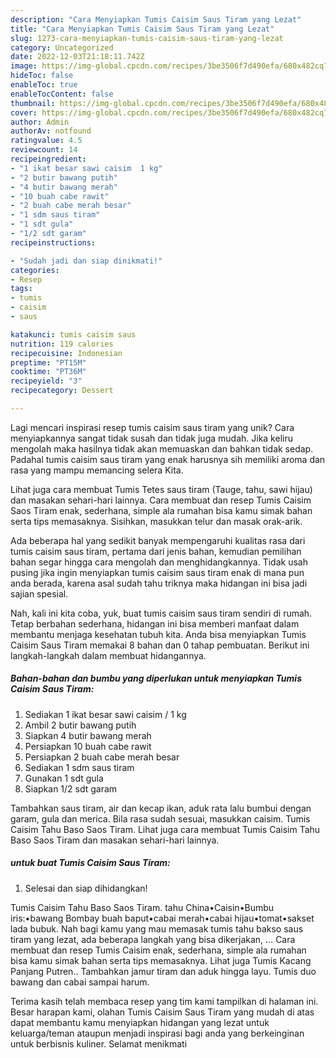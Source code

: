 ```yaml
---
description: "Cara Menyiapkan Tumis Caisim Saus Tiram yang Lezat"
title: "Cara Menyiapkan Tumis Caisim Saus Tiram yang Lezat"
slug: 1273-cara-menyiapkan-tumis-caisim-saus-tiram-yang-lezat
category: Uncategorized
date: 2022-12-03T21:18:11.742Z
image: https://img-global.cpcdn.com/recipes/3be3506f7d490efa/680x482cq70/tumis-caisim-saus-tiram-foto-resep-utama.jpg
hideToc: false
enableToc: true
enableTocContent: false
thumbnail: https://img-global.cpcdn.com/recipes/3be3506f7d490efa/680x482cq70/tumis-caisim-saus-tiram-foto-resep-utama.jpg
cover: https://img-global.cpcdn.com/recipes/3be3506f7d490efa/680x482cq70/tumis-caisim-saus-tiram-foto-resep-utama.jpg
author: Admin
authorAv: notfound
ratingvalue: 4.5
reviewcount: 14
recipeingredient:
- "1 ikat besar sawi caisim  1 kg"
- "2 butir bawang putih"
- "4 butir bawang merah"
- "10 buah cabe rawit"
- "2 buah cabe merah besar"
- "1 sdm saus tiram"
- "1 sdt gula"
- "1/2 sdt garam"
recipeinstructions:

- "Sudah jadi dan siap dinikmati!"
categories:
- Resep
tags:
- tumis
- caisim
- saus

katakunci: tumis caisim saus 
nutrition: 119 calories
recipecuisine: Indonesian
preptime: "PT15M"
cooktime: "PT36M"
recipeyield: "3"
recipecategory: Dessert

---
```





Lagi mencari inspirasi resep tumis caisim saus tiram yang unik? Cara menyiapkannya sangat tidak susah dan tidak juga mudah. Jika keliru mengolah maka hasilnya tidak akan memuaskan dan bahkan tidak sedap. Padahal tumis caisim saus tiram yang enak harusnya sih memiliki aroma dan rasa yang mampu memancing selera Kita.





Lihat juga cara membuat Tumis Tetes saus tiram (Tauge, tahu, sawi hijau) dan masakan sehari-hari lainnya. Cara membuat dan resep Tumis Caisim Saos Tiram enak, sederhana, simple ala rumahan bisa kamu simak bahan serta tips memasaknya. Sisihkan, masukkan telur dan masak orak-arik.

Ada beberapa hal yang sedikit banyak mempengaruhi kualitas rasa dari tumis caisim saus tiram, pertama dari jenis bahan, kemudian pemilihan bahan segar hingga cara mengolah dan menghidangkannya. Tidak usah pusing jika ingin menyiapkan tumis caisim saus tiram enak di mana pun anda berada, karena asal sudah tahu triknya maka hidangan ini bisa jadi sajian spesial.






Nah, kali ini kita coba, yuk, buat tumis caisim saus tiram sendiri di rumah. Tetap berbahan sederhana, hidangan ini bisa memberi manfaat dalam membantu menjaga kesehatan tubuh kita. Anda bisa menyiapkan Tumis Caisim Saus Tiram memakai 8 bahan dan 0 tahap pembuatan. Berikut ini langkah-langkah dalam membuat hidangannya.

<!--inarticleads1-->

##### Bahan-bahan dan bumbu yang diperlukan untuk menyiapkan Tumis Caisim Saus Tiram:

1. Sediakan 1 ikat besar sawi caisim / 1 kg
1. Ambil 2 butir bawang putih
1. Siapkan 4 butir bawang merah
1. Persiapkan 10 buah cabe rawit
1. Persiapkan 2 buah cabe merah besar
1. Sediakan 1 sdm saus tiram
1. Gunakan 1 sdt gula
1. Siapkan 1/2 sdt garam


Tambahkan saus tiram, air dan kecap ikan, aduk rata lalu bumbui dengan garam, gula dan merica. Bila rasa sudah sesuai, masukkan caisim. Tumis Caisim Tahu Baso Saos Tiram. Lihat juga cara membuat Tumis Caisim Tahu Baso Saos Tiram dan masakan sehari-hari lainnya. 

<!--inarticleads2-->

#####  untuk buat Tumis Caisim Saus Tiram:


1. Selesai dan siap dihidangkan!

Tumis Caisim Tahu Baso Saos Tiram. tahu China•Caisin•Bumbu iris:•bawang Bombay buah baput•cabai merah•cabai hijau•tomat•sakset lada bubuk. Nah bagi kamu yang mau memasak tumis tahu bakso saus tiram yang lezat, ada beberapa langkah yang bisa dikerjakan, … Cara membuat dan resep Tumis Caisim enak, sederhana, simple ala rumahan bisa kamu simak bahan serta tips memasaknya. Lihat juga Tumis Kacang Panjang Putren.. Tambahkan jamur tiram dan aduk hingga layu. Tumis duo bawang dan cabai sampai harum. 

Terima kasih telah membaca resep yang tim kami tampilkan di halaman ini. Besar harapan kami, olahan Tumis Caisim Saus Tiram yang mudah di atas dapat membantu kamu menyiapkan hidangan yang lezat untuk keluarga/teman ataupun menjadi inspirasi bagi anda yang berkeinginan untuk berbisnis kuliner. Selamat menikmati
